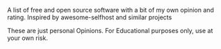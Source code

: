 A list of free and open source software
with a bit of my own opinion and rating.
Inspired by awesome-selfhost and similar projects 

These are just personal Opinions. For Educational purposes only, use at your own risk.
